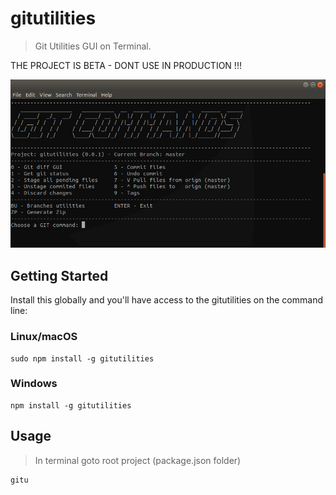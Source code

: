 # gitutilities

> Git Utilities GUI on Terminal.

THE PROJECT IS BETA - DONT USE IN PRODUCTION !!!

![alt text](images/screenshot-1.png "Screenshot")

## Getting Started

Install this globally and you'll have access to the gitutilities on the command line:

### Linux/macOS
```shell
sudo npm install -g gitutilities
```

### Windows
```shell
npm install -g gitutilities
```

## Usage

> In terminal goto root project (package.json folder)

```shell
gitu
```
